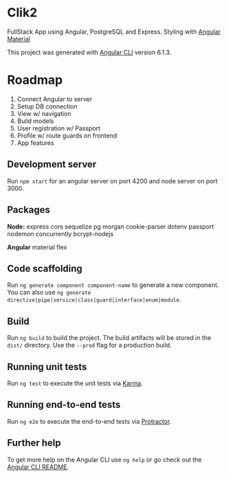 # Clik2

FullStack App using Angular, PostgreSQL and Express. Styling with [Angular Material](https://material.angular.io/)

This project was generated with [Angular CLI](https://github.com/angular/angular-cli) version 6.1.3.

# Roadmap
1. Connect Angular to server
2. Setup DB connection
3. View w/ navigation
4. Build models
5. User registration w/ Passport
6. Profile w/ route guards on frontend
7. App features

## Development server
Run `npm start` for an angular server on port 4200 and node server on port 3000.

## Packages

**Node:** express cors sequelize pg morgan cookie-parser dotenv passport nodemon concurrently bcrypt-nodejs

**Angular** material flex

## Code scaffolding

Run `ng generate component component-name` to generate a new component. You can also use `ng generate directive|pipe|service|class|guard|interface|enum|module`.

## Build

Run `ng build` to build the project. The build artifacts will be stored in the `dist/` directory. Use the `--prod` flag for a production build.

## Running unit tests

Run `ng test` to execute the unit tests via [Karma](https://karma-runner.github.io).

## Running end-to-end tests

Run `ng e2e` to execute the end-to-end tests via [Protractor](http://www.protractortest.org/).

## Further help

To get more help on the Angular CLI use `ng help` or go check out the [Angular CLI README](https://github.com/angular/angular-cli/blob/master/README.md).
